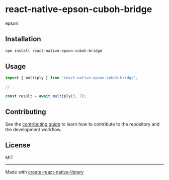 # react-native-epson-cuboh-bridge

epson

## Installation

```sh
npm install react-native-epson-cuboh-bridge
```

## Usage

```js
import { multiply } from 'react-native-epson-cuboh-bridge';

// ...

const result = await multiply(3, 7);
```

## Contributing

See the [contributing guide](CONTRIBUTING.md) to learn how to contribute to the repository and the development workflow.

## License

MIT

---

Made with [create-react-native-library](https://github.com/callstack/react-native-builder-bob)
